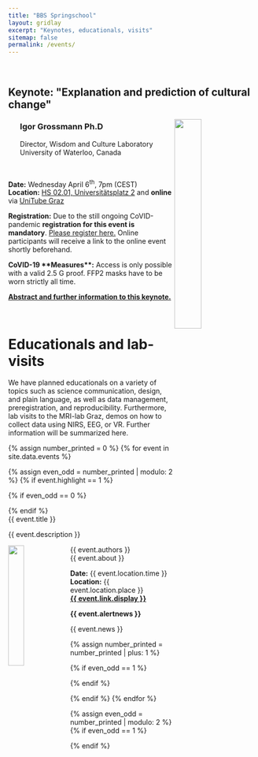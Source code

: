 ```yaml
---
title: "BBS Springschool"
layout: gridlay
excerpt: "Keynotes, educationals, visits"
sitemap: false
permalink: /events/
---
```


<p>&nbsp;</p>

<div class="col-sm-12">
  <div class="well">
  <h2>Keynote: "Explanation and prediction of cultural change"</h2>
  <img src="{{ site.url }}{{ site.baseurl }}/images/events/igrossmann.jpeg" class="img-responsive" width="33%" style="float: right" />
  
  <ul style="list-style-type:none">
    <li><h3>Igor Grossmann Ph.D</h3></li>
    <li>Director, Wisdom and Culture Laboratory</li>
    <li>University of Waterloo, Canada</li>
    <!-- <li><a href="https://igorgrossmann.com/" target="_blank">https://igorgrossmann.com/</a></li> -->
  </ul>
<p>&nbsp;</p>
<p><strong>Date:</strong> Wednesday April 6<sup>th</sup>, 7pm (CEST)<br>
<strong>Location:</strong> <a href="https://campusplan.uni-graz.at/0002EG0048" target="_blank">HS 02.01, Universitätsplatz 2</a> and 
<strong> online </strong> via <a href="https://unitube.uni-graz.at/" target="_blank">UniTube Graz</a></p>

 <p><strong>Registration:</strong> Due to the still ongoing CoVID-pandemic <strong>registration for this event is mandatory</strong>. <a href="https://www.termino.gv.at/meet/b/54bf693805927c350a4673a3d7f42ad3-116375" target="_blank">Please register here.</a> Online participants will receive a link to the online event shortly beforehand.</p>

  <p><strong>CoVID-19 **Measures**:</strong> Access is only possible with a valid 2.5 G proof. FFP2 masks have to be worn strictly all time.</P>

<p><strong><a href="{{ site.url }}/igrossmann">Abstract and further information to this keynote.</a></strong></p>

 </div>
</div>

<p>&nbsp;</p>

# Educationals and lab-visits

We have planned educationals on a variety of topics such as science communication, design, and plain language, as well as data management, preregistration, and reproducibility. Furthermore, lab visits to the MRI-lab Graz, demos on how to collect data using NIRS, EEG, or VR. Further information will be summarized here.

{% assign number_printed = 0 %}
{% for event in site.data.events %}

{% assign even_odd = number_printed | modulo: 2 %}
{% if event.highlight == 1 %}

{% if even_odd == 0 %}
<div class="row">
{% endif %}

<div class="col-sm-6 clearfix" id="{{ event.id }}">
 <div class="well" >
  <eventtitle>{{ event.title }}</eventtitle>
  <p>{{ event.description }}</p>
  <p><img src="{{ site.url }}{{ site.baseurl }}/images/events/{{ event.image }}" class="img-responsive" width="25%" style="float: left" />
  <eventauthor>{{ event.authors }}</eventauthor><br>
  {{ event.about }}</p>
  <p><strong>Date:</strong> {{ event.location.time }}<br>
  <strong>Location:</strong> {{ event.location.place }}<br>
  <strong><a href="{{ event.link.url }}">{{ event.link.display }}</a></strong></p>
  
  <p class="text-danger"><strong> {{ event.alertnews }}</strong></p>
  <p> {{ event.news }}</p>
 </div>
</div>

{% assign number_printed = number_printed | plus: 1 %}

{% if even_odd == 1 %}
</div>
{% endif %}

{% endif %}
{% endfor %}

{% assign even_odd = number_printed | modulo: 2 %}
{% if even_odd == 1 %}
</div>
{% endif %}
